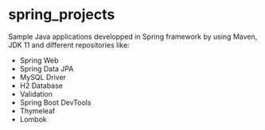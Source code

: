 # spring_projects
Sample Java applications developped in Spring framework by using Maven, JDK 11 and different repositories like:

  - Spring Web
  - Spring Data JPA
  - MySQL Driver
  - H2 Database
  - Validation
  - Spring Boot DevTools
  - Thymeleaf
  - Lombok
